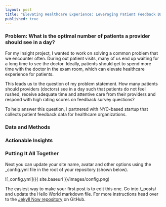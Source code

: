 ```yaml
---
layout: post
title: "Elevating Healthcare Experience: Leveraging Patient Feedback Data"
published: true
---
```


### Problem: What is the optimal number of patients a provider should see in a day?

For my Insight project, I wanted to work on solving a common problem that we encounter often. During out patient visits, many of us end up waiting for a long time to see the doctor. Ideally, patients should get to spend more time with the doctor in the exam room, which can elevate healthcare experience for patients. 

This leads us to the question of my problem statement. How many patients should providers (doctors) see in a day such that patients do not feel rushed, receive adequate time and attentive care from their providers and respond with high rating scores on feedback survey questions?

To help answer this question, I partnered with NYC-based startup that collects patient feedback data for healthcare organizations. 

### Data and Methods

### Actionable Insights

### Putting It All Together









Next you can update your site name, avatar and other options using the _config.yml file in the root of your repository (shown below).

![_config.yml]({{ site.baseurl }}/images/config.png)

The easiest way to make your first post is to edit this one. Go into /_posts/ and update the Hello World markdown file. For more instructions head over to the [Jekyll Now repository](https://github.com/barryclark/jekyll-now) on GitHub.
